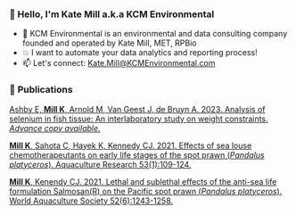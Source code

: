 ### 👋 Hello, I'm Kate Mill a.k.a KCM Environmental

- 🌱 KCM Environmental is an environmental and data consulting company founded and operated by Kate Mill, MET, RPBio
- 💥 I want to automate your data analytics and reporting process!
- 📫 Let's connect: Kate.Mill@KCMEnvironmental.com

  
### 📕 **Publications**

[Ashby E, **Mill K**, Arnold M, Van Geest J, de Bruyn A. 2023. Analysis of selenium in fish tissue: An interlaboratory study on weight constraints. _Advance copy available._](https://setac.onlinelibrary.wiley.com/doi/abs/10.1002/etc.5703)

[**Mill K**, Sahota C, Hayek K, Kennedy CJ. 2021. Effects of sea louse chemotherapeutants on early life stages of the spot prawn (_Pandalus platyceros_). Aquaculture Research 53(1):109-124.](https://onlinelibrary.wiley.com/doi/abs/10.1111/are.15557) 

[**Mill K**,  Kenendy CJ. 2021. Lethal and sublethal effects of the anti-sea life formulation Salmosan(R) on the Pacific spot prawn (_Pandalus platyceros_). World Aquaculture Society 52(6):1243-1258.](https://onlinelibrary.wiley.com/doi/full/10.1111/jwas.12834)



<!---
KCMEnvironmental/KCMEnvironmental is a ✨ special ✨ repository because its `README.md` (this file) appears on your GitHub profile.
You can click the Preview link to take a look at your changes.
--->
